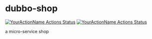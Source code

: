 # dubbo-shop
[![YourActionName Actions Status](https://github.com/Blankll/dubbo-shop/workflows/shop-service-build/badge.svg)](https://github.com//Blankll/dubbo-shop/actions)
[![YourActionName Actions Status](https://github.com/Blankll/dubbo-shop/workflows/sshop-ui-build/badge.svg)](https://github.com//Blankll/dubbo-shop/actions)

a micro-service shop

